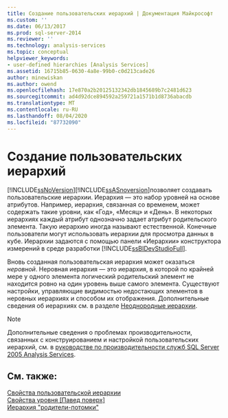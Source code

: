 ```yaml
---
title: Создание пользовательских иерархий | Документация Майкрософт
ms.custom: ''
ms.date: 06/13/2017
ms.prod: sql-server-2014
ms.reviewer: ''
ms.technology: analysis-services
ms.topic: conceptual
helpviewer_keywords:
- user-defined hierarchies [Analysis Services]
ms.assetid: 16715b85-0630-4a8e-99b0-c0d213cade26
author: minewiskan
ms.author: owend
ms.openlocfilehash: 17e870a2b20125132342db1845689b7c2481d623
ms.sourcegitcommit: ad4d92dce894592a259721a1571b1d8736abacdb
ms.translationtype: MT
ms.contentlocale: ru-RU
ms.lasthandoff: 08/04/2020
ms.locfileid: "87732090"
---
```

# <a name="create-user-defined-hierarchies"></a>Создание пользовательских иерархий
  [!INCLUDE[ssNoVersion](../../includes/ssnoversion-md.md)][!INCLUDE[ssASnoversion](../../includes/ssasnoversion-md.md)]позволяет создавать пользовательские иерархии. Иерархия — это набор уровней на основе атрибутов. Например, иерархия, связанная со временем, может содержать такие уровни, как «Год», «Месяц» и «День». В некоторых иерархиях каждый атрибут однозначно задает атрибут родительского элемента. Такую иерархию иногда называют естественной. Конечные пользователи могут использовать иерархии для просмотра данных в кубе. Иерархии задаются с помощью панели «Иерархии» конструктора измерений в среде разработки [!INCLUDE[ssBIDevStudioFull](../../includes/ssbidevstudiofull-md.md)].  
  
 Вновь созданная пользовательская иерархия может оказаться *неровной*. Неровная иерархия — это иерархия, в которой по крайней мере у одного элемента логический родительский элемент не находится ровно на один уровень выше самого элемента. Существуют настройки, управляющие видимостью недостающих элементов в неровных иерархиях и способом их отображения. Дополнительные сведения об иерархиях см. в разделе [Неоднородные иерархии](user-defined-hierarchies-ragged-hierarchies.md).  
  
> [!NOTE]  
>  Дополнительные сведения о проблемах производительности, связанных с конструированием и настройкой пользовательских иерархий, см. в [руководстве по производительности служб SQL Server 2005 Analysis Services](https://docsbay.net/Microsoft-SQL-Server-2005-Analysis-Services-Performance-Guide).  
  
## <a name="see-also"></a>См. также:  
 [Свойства пользовательской иерархии](../multidimensional-models-olap-logical-dimension-objects/user-hierarchies-properties.md)   
 [Свойства уровня &#91;Павед поверх&#93;](../multidimensional-models-olap-logical-dimension-objects/user-hierarchies-level-properties.md)   
 [Иерархия "родители-потомки"](parent-child-dimension.md)  
  
  
